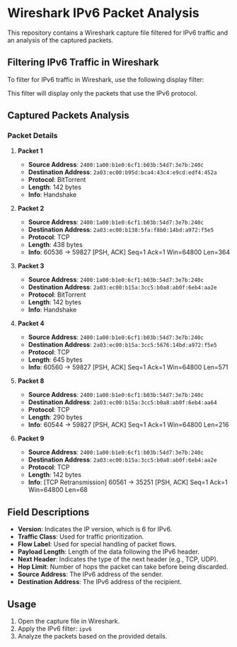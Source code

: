 # Wireshark IPv6 Packet Analysis

This repository contains a Wireshark capture file filtered for IPv6 traffic and an analysis of the captured packets.

## Filtering IPv6 Traffic in Wireshark

To filter for IPv6 traffic in Wireshark, use the following display filter:


This filter will display only the packets that use the IPv6 protocol.

## Captured Packets Analysis

### Packet Details

1. **Packet 1**
   - **Source Address**: `2400:1a00:b1e0:6cf1:b03b:54d7:3e7b:240c`
   - **Destination Address**: `2a03:ec00:b95d:bca4:43c4:e9cd:edf4:452a`
   - **Protocol**: BitTorrent
   - **Length**: 142 bytes
   - **Info**: Handshake

2. **Packet 2**
   - **Source Address**: `2400:1a00:b1e0:6cf1:b03b:54d7:3e7b:240c`
   - **Destination Address**: `2a03:ec00:b138:5fa:f8b0:14bd:a972:f5e5`
   - **Protocol**: TCP
   - **Length**: 438 bytes
   - **Info**: 60536 → 59827 [PSH, ACK] Seq=1 Ack=1 Win=64800 Len=364

3. **Packet 3**
   - **Source Address**: `2400:1a00:b1e0:6cf1:b03b:54d7:3e7b:240c`
   - **Destination Address**: `2a03:ec00:b15a:3cc5:b0a8:ab0f:6eb4:aa2e`
   - **Protocol**: BitTorrent
   - **Length**: 142 bytes
   - **Info**: Handshake

4. **Packet 4**
   - **Source Address**: `2400:1a00:b1e0:6cf1:b03b:54d7:3e7b:240c`
   - **Destination Address**: `2a03:ec00:b15a:3cc5:5676:14bd:a972:f5e5`
   - **Protocol**: TCP
   - **Length**: 645 bytes
   - **Info**: 60560 → 59827 [PSH, ACK] Seq=1 Ack=1 Win=64800 Len=571

8. **Packet 8**
   - **Source Address**: `2400:1a00:b1e0:6cf1:b03b:54d7:3e7b:240c`
   - **Destination Address**: `2a03:ec00:b15a:3cc5:b0a8:ab0f:6eb4:aa64`
   - **Protocol**: TCP
   - **Length**: 290 bytes
   - **Info**: 60544 → 59827 [PSH, ACK] Seq=1 Ack=1 Win=64800 Len=216

9. **Packet 9**
   - **Source Address**: `2400:1a00:b1e0:6cf1:b03b:54d7:3e7b:240c`
   - **Destination Address**: `2a03:ec00:b15a:3cc5:b0a8:ab0f:6eb4:aa2e`
   - **Protocol**: TCP
   - **Length**: 142 bytes
   - **Info**: [TCP Retransmission] 60561 → 35251 [PSH, ACK] Seq=1 Ack=1 Win=64800 Len=68

## Field Descriptions

- **Version**: Indicates the IP version, which is 6 for IPv6.
- **Traffic Class**: Used for traffic prioritization.
- **Flow Label**: Used for special handling of packet flows.
- **Payload Length**: Length of the data following the IPv6 header.
- **Next Header**: Indicates the type of the next header (e.g., TCP, UDP).
- **Hop Limit**: Number of hops the packet can take before being discarded.
- **Source Address**: The IPv6 address of the sender.
- **Destination Address**: The IPv6 address of the recipient.

## Usage

1. Open the capture file in Wireshark.
2. Apply the IPv6 filter: `ipv6`
3. Analyze the packets based on the provided details.
